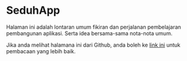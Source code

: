 # SeduhApp

Halaman ini adalah lontaran umum fikiran dan perjalanan pembelajaran pembangunan aplikasi. Serta idea bersama-sama nota-nota umum.

Jika anda melihat halamana ini dari Github, anda boleh ke [link ini](https://eymankun.gitbook.io/seduhapp/) untuk pembacaan yang lebih baik.


